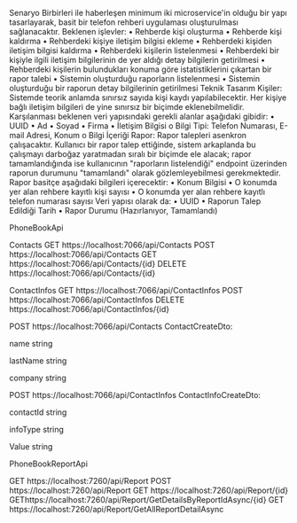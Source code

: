 Senaryo
Birbirleri ile haberleşen minimum iki microservice'in olduğu bir yapı tasarlayarak, basit 
bir telefon rehberi uygulaması oluşturulması sağlanacaktır.
Beklenen işlevler:
• Rehberde kişi oluşturma
• Rehberde kişi kaldırma
• Rehberdeki kişiye iletişim bilgisi ekleme
• Rehberdeki kişiden iletişim bilgisi kaldırma
• Rehberdeki kişilerin listelenmesi
• Rehberdeki bir kişiyle ilgili iletişim bilgilerinin de yer aldığı detay bilgilerin 
getirilmesi
• Rehberdeki kişilerin bulundukları konuma göre istatistiklerini çıkartan bir rapor 
talebi
• Sistemin oluşturduğu raporların listelenmesi
• Sistemin oluşturduğu bir raporun detay bilgilerinin getirilmesi
Teknik Tasarım
Kişiler: Sistemde teorik anlamda sınırsız sayıda kişi kaydı yapılabilecektir. Her kişiye 
bağlı iletişim bilgileri de yine sınırsız bir biçimde eklenebilmelidir.
Karşılanması beklenen veri yapısındaki gerekli alanlar aşağıdaki gibidir:
• UUID
• Ad
• Soyad
• Firma
• İletişim Bilgisi
o Bilgi Tipi: Telefon Numarası, E-mail Adresi, Konum
o Bilgi İçeriği
Rapor: Rapor talepleri asenkron çalışacaktır. Kullanıcı bir rapor talep ettiğinde, sistem 
arkaplanda bu çalışmayı darboğaz yaratmadan sıralı bir biçimde ele alacak; rapor 
tamamlandığında ise kullanıcının "raporların listelendiği" endpoint üzerinden raporun 
durumunu "tamamlandı" olarak gözlemleyebilmesi gerekmektedir.
Rapor basitçe aşağıdaki bilgileri içerecektir:
• Konum Bilgisi
• O konumda yer alan rehbere kayıtlı kişi sayısı
• O konumda yer alan rehbere kayıtlı telefon numarası sayısı
Veri yapısı olarak da:
• UUID
• Raporun Talep Edildiği Tarih
• Rapor Durumu (Hazırlanıyor, Tamamlandı)


PhoneBookApi

Contacts
GET https://localhost:7066/api/Contacts
POST https://localhost:7066/api/Contacts
GET https://localhost:7066/api/Contacts/{id}
DELETE https://localhost:7066/api/Contacts/{id}


ContactInfos
GET https://localhost:7066/api/ContactInfos
POST https://localhost:7066/api/ContactInfos
DELETE https://localhost:7066/api/ContactInfos/{id}


POST https://localhost:7066/api/Contacts
ContactCreateDto:

name	string

lastName	string

company	string


POST https://localhost:7066/api/ContactInfos
ContactInfoCreateDto:

contactId	string

infoType	string

Value	string






PhoneBookReportApi

GET https://localhost:7260/api/Report
POST https://localhost:7260/api/Report
GET https://localhost:7260/api/Report/{id}
GEThttps://localhost:7260/api/Report/GetDetailsByReportIdAsync/{id}
GET https://localhost:7260/api/Report/GetAllReportDetailAsync
